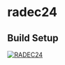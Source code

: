# radec24

## Build Setup

[![RADEC24](https://gitlab.com/MakotoPD/radec24/-/raw/master/static/logo.png)](https://www.radec24.pl)
